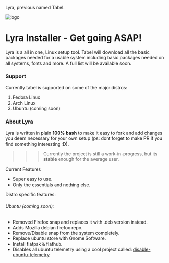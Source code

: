 Lyra, previous named Tabel.

![logo](https://i.imgur.com/InT8w5H.png)

# Lyra Installer - Get going ASAP!
Lyra is a all in one, Linux setup tool. Tabel will download all the basic packages needed for a usable system including basic packages needed on all systems, fonts and more. A full list will be available soon. 

### Support
Currently tabel is supported on some of the major distros:

<ol>
  <li>Fedora Linux</li>
  <li>Arch Linux</li>
  <li>Ubuntu (coming soon)</li>
</ol> 

### About Lyra
Lyra is written in plain **100% bash** to make it easy to fork and add changes you deem necessary for your own setup (ps: dont forget to make PR if you find something interesting :D). 
>>> Currently the project is still a work-in-progress, but its **stable** enough for the average user. 

Current Features
- Super easy to use.
- Only the essentials and nothing else.

Distro specific features: 
###### Ubuntu (coming soon):
- Removed Firefox snap and replaces it with .deb version instead.
- Adds Mozilla debian firefox repo. 
- Remove/Disable snap from the system completely. 
- Replace ubuntu store with Gnome Software. 
- Install flatpak & flathub. 
- Disables all ubuntu telemetry using a cool project called: [disable-ubuntu-telemetry](https://github.com/LamdaLamdaLamda/disable-ubuntu-telemetry)
